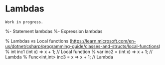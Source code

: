 # Lambdas

```{warning}
Work in progress.
```

%- Statement lambdas
%- Expression lambdas


% Lambdas vs Local functions (https://learn.microsoft.com/en-us/dotnet/csharp/programming-guide/classes-and-structs/local-functions)
% int inc1 (int x) => x + 1;       // Local function
% var inc2 = (int x) => x + 1;     // Lambda
% Func<int,int> inc3 = x => x + 1; // Lambda


